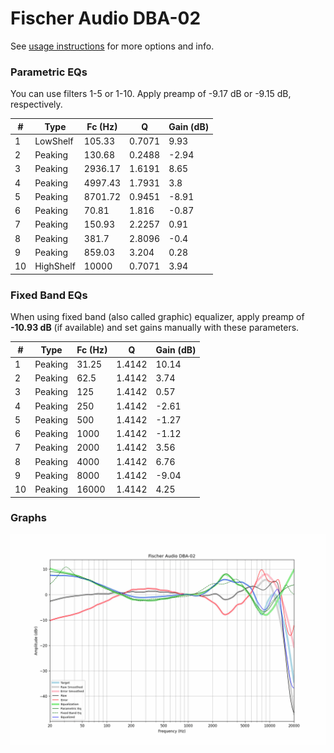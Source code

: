 # Fischer Audio DBA-02
See [usage instructions](https://github.com/jaakkopasanen/AutoEq#usage) for more options and info.

### Parametric EQs
You can use filters 1-5 or 1-10. Apply preamp of -9.17 dB or -9.15 dB, respectively.

|   # | Type      |   Fc (Hz) |      Q |   Gain (dB) |
|-----|-----------|-----------|--------|-------------|
|   1 | LowShelf  |    105.33 | 0.7071 |        9.93 |
|   2 | Peaking   |    130.68 | 0.2488 |       -2.94 |
|   3 | Peaking   |   2936.17 | 1.6191 |        8.65 |
|   4 | Peaking   |   4997.43 | 1.7931 |        3.8  |
|   5 | Peaking   |   8701.72 | 0.9451 |       -8.91 |
|   6 | Peaking   |     70.81 | 1.816  |       -0.87 |
|   7 | Peaking   |    150.93 | 2.2257 |        0.91 |
|   8 | Peaking   |    381.7  | 2.8096 |       -0.4  |
|   9 | Peaking   |    859.03 | 3.204  |        0.28 |
|  10 | HighShelf |  10000    | 0.7071 |        3.94 |

### Fixed Band EQs
When using fixed band (also called graphic) equalizer, apply preamp of **-10.93 dB** (if available) and set gains manually with these parameters.

|   # | Type    |   Fc (Hz) |      Q |   Gain (dB) |
|-----|---------|-----------|--------|-------------|
|   1 | Peaking |     31.25 | 1.4142 |       10.14 |
|   2 | Peaking |     62.5  | 1.4142 |        3.74 |
|   3 | Peaking |    125    | 1.4142 |        0.57 |
|   4 | Peaking |    250    | 1.4142 |       -2.61 |
|   5 | Peaking |    500    | 1.4142 |       -1.27 |
|   6 | Peaking |   1000    | 1.4142 |       -1.12 |
|   7 | Peaking |   2000    | 1.4142 |        3.56 |
|   8 | Peaking |   4000    | 1.4142 |        6.76 |
|   9 | Peaking |   8000    | 1.4142 |       -9.04 |
|  10 | Peaking |  16000    | 1.4142 |        4.25 |

### Graphs
![](./Fischer%20Audio%20DBA-02.png)
